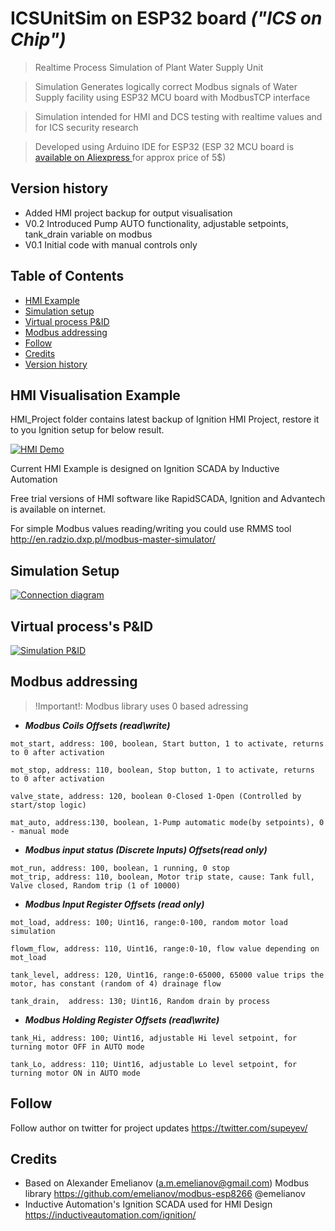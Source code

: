 # ICSUnitSim on ESP32 board *("ICS on Chip")*

> Realtime Process Simulation of Plant Water Supply Unit

> Simulation Generates logically correct Modbus signals of Water Supply facility using ESP32 MCU board with ModbusTCP interface

> Simulation intended for HMI and DCS testing with realtime values and for ICS security research

> Developed using Arduino IDE for ESP32 (ESP 32 MCU board is <a href="https://www.aliexpress.com/wholesale?catId=0&initiative_id=SB_20200516160605&SearchText=esp32">available on Aliexpress </a> for approx price of 5$)

## Version history
- Added HMI project backup for output visualisation
- V0.2 Introduced Pump AUTO functionality, adjustable setpoints, tank_drain variable on modbus
- V0.1 Initial code with manual controls only 

## Table of Contents

- [HMI Example](#HMI)
- [Simulation setup](#Simulation)
- [Virtual process P&ID](#Virtual)
- [Modbus addressing](#Modbus)
- [Follow](#Follow)
- [Credits](#Credits)
- [Version history](#Version)

## HMI Visualisation Example
HMI_Project folder contains latest backup of Ignition HMI Project, restore it to you Ignition setup for below result.

<a href="https://github.com/akiUp/ICSUnitSim"><img src="https://github.com/akiUp/ICSUnitSim/blob/master/v02/img/ICSonChip.gif" title="HMI demo" alt="HMI Demo"></a>

Current HMI Example is designed on Ignition SCADA by Inductive Automation

Free trial versions of HMI software like RapidSCADA, Ignition and Advantech is available on internet.

For simple Modbus values reading/writing you could use RMMS tool http://en.radzio.dxp.pl/modbus-master-simulator/ 

## Simulation Setup

<a href="https://github.com/akiUp/ICSUnitSim"><img src="https://github.com/akiUp/ICSUnitSim/blob/master/Simulation%20diagram.png" title="Connection diagram" alt="Connection diagram"></a>

## Virtual process's P&ID

<a href="https://github.com/akiUp/ICSUnitSim"><img src="https://github.com/akiUp/ICSUnitSim/blob/master/v02/img/ICSUnitSimP%26IDv02.png" title="Simulation P&ID" alt="Simulation P&ID"></a>

## Modbus addressing

> !Important!: Modbus library uses 0 based adressing

- ***Modbus Coils Offsets (read\write)***
```shell
mot_start, address: 100, boolean, Start button, 1 to activate, returns to 0 after activation

mot_stop, address: 110, boolean, Stop button, 1 to activate, returns to 0 after activation

valve_state, address: 120, boolean 0-Closed 1-Open (Controlled by start/stop logic)

mat_auto, address:130, boolean, 1-Pump automatic mode(by setpoints), 0 - manual mode
```
- ***Modbus input status (Discrete Inputs) Offsets(read only)***
```shell
mot_run, address: 100, boolean, 1 running, 0 stop
mot_trip, address: 110, boolean, Motor trip state, cause: Tank full, Valve closed, Random trip (1 of 10000)
```
- ***Modbus Input Register Offsets (read only)***
```shell
mot_load, address: 100; Uint16, range:0-100, random motor load simulation

flowm_flow, address: 110, Uint16, range:0-10, flow value depending on mot_load 

tank_level, address: 120, Uint16, range:0-65000, 65000 value trips the motor, has constant (random of 4) drainage flow

tank_drain,  address: 130; Uint16, Random drain by process
```
- ***Modbus Holding Register Offsets (read\write)***
```shell
tank_Hi, address: 100; Uint16, adjustable Hi level setpoint, for turning motor OFF in AUTO mode

tank_Lo, address: 110; Uint16, adjustable Lo level setpoint, for turning motor ON in AUTO mode
```

## Follow 
Follow author on twitter for project updates
https://twitter.com/supeyev/

## Credits
- Based on Alexander Emelianov (a.m.emelianov@gmail.com) Modbus library
  https://github.com/emelianov/modbus-esp8266 @emelianov
- Inductive Automation's Ignition SCADA used for HMI Design https://inductiveautomation.com/ignition/



